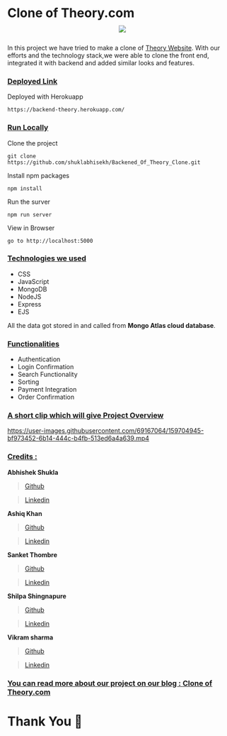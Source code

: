 # Clone of Theory.com  &nbsp;   &nbsp;   &nbsp;   &nbsp;   &nbsp; &nbsp;   &nbsp;   &nbsp;   &nbsp;   &nbsp; &nbsp;   &nbsp;   &nbsp;   &nbsp;   &nbsp; &nbsp;   &nbsp;   &nbsp;   &nbsp;   &nbsp;  &nbsp;   &nbsp;   &nbsp;   &nbsp;   &nbsp; &nbsp;   &nbsp;   &nbsp;   &nbsp;   &nbsp;  &nbsp;   &nbsp;   &nbsp;   &nbsp;   &nbsp; <img src="https://www.theory.com/on/demandware.static/Sites-theory2_US-Site/-/default/dwe2f8eb1f/images/favicons/favicon2.ico"/> 

In this project we have tried to make a clone of <a href="https://www.theory.com" target="_blank">Theory Website</a>. With our efforts and the technology stack,we were able to clone the front end, integrated it with backend and added similar looks and features.

<div style='page-break-after: always'></div>

### <u>Deployed Link</u>

<!-- Deployed with AWS 
``` 
http://ec2-13-127-17-86.ap-south-1.compute.amazonaws.com:5000/
 ``` -->

Deployed with Herokuapp 
```
https://backend-theory.herokuapp.com/
 ```

### <u>Run Locally</u>

Clone the project

```
git clone https://github.com/shuklabhisekh/Backened_Of_Theory_Clone.git
```

Install npm packages

```
npm install
```

Run the surver

```
npm run server
```

View in Browser

```
go to http://localhost:5000
```

<div style='page-break-after: always'></div>

### <u>Technologies we used</u>

- CSS
- JavaScript
- MongoDB
- NodeJS
- Express
- EJS

All the data got stored in and called from <b>Mongo Atlas cloud database</b>.

<div style='page-break-after: always'></div>

### <u>Functionalities</u>

- Authentication
- Login Confirmation
- Search Functionality
- Sorting
- Payment Integration
- Order Confirmation

<div style='page-break-after: always'></div>

### <u>A short clip which will give Project Overview</u>

https://user-images.githubusercontent.com/69167064/159704945-bf973452-6b14-444c-b4fb-513ed6a4a639.mp4

<div style='page-break-after: always'></div>

### <u>Credits :</u>

<b>Abhishek Shukla</b>

> <a href="https://github.com/shuklabhisekh" target="_blank">Github</a>

> <a href="https://www.linkedin.com/in/shuklabhisekh/" target="_blank">Linkedin</a>

<b>Ashiq Khan</b>

> <a href="https://github.com/ashiq352" target="_blank">Github</a>

> <a href="https://www.linkedin.com/in/ashiq-khan-412709222" target="_blank">Linkedin</a>

<b>Sanket Thombre</b>

> <a href="https://github.com/sanket008" target="_blank">Github</a>

> <a href="https://www.linkedin.com/in/sanket-thombre-13632b114" target="_blank">Linkedin</a>

<b>Shilpa Shingnapure</b>

> <a href="https://github.com/shilpashingnapure" target="_blank">Github</a>

> <a href="https://www.linkedin.com/in/shilpa-shingnapure-134b4320a/" target="_blank">Linkedin</a>

<b>Vikram sharma</b>

> <a href="https://github.com/vikram-sharma1" target="_blank">Github</a>

> <a href="https://www.linkedin.com/in/vikram--sharma/" target="_blank">Linkedin</a>

### <u>You can read more about our project on our blog : <a href="https://shuklabhisekh.medium.com/clone-of-theory-com-including-frontend-backend-6db940b42d23" target="_blank">Clone of Theory.com</a> </u>

# Thank You :sparkling_heart:
